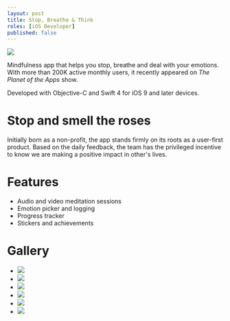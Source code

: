 ```yaml
---
layout: post
title: Stop, Breathe & Think
roles: [iOS Developer]
published: false
---
```


<p>
	<img src="/static/media/posts/StopBreathe&Think/sbt-banner.jpg" class="portrait">
</p>

Mindfulness app that helps you stop, breathe and deal with your emotions. With more than 200K active monthly users, it recently appeared on *The Planet of the Apps* show.

Developed with Objective-C and Swift 4 for iOS 9 and later devices.

# Stop and smell the roses

Initially born as a non-profit, the app stands firmly on its roots as a user-first product. Based on the daily feedback, the team has the privileged incentive to know we are making a positive impact in other's lives.

# Features

- Audio and video meditation sessions
- Emotion picker and logging
- Progress tracker
- Stickers and achievements

# Gallery

<div id="postContentGallery">
	<ul>
		<li class="portrait">
			<img src="/static/media/posts/StopBreathe&Think/gallery/sbt-1.jpg">
		</li>
		<li class="portrait">
			<img src="/static/media/posts/StopBreathe&Think/gallery/sbt-2.jpg">
		</li>
		<li class="portrait">
			<img src="/static/media/posts/StopBreathe&Think/gallery/sbt-3.jpg">
		</li>
		<li class="portrait">
			<img src="/static/media/posts/StopBreathe&Think/gallery/sbt-4.jpg">
		</li>
		<li class="portrait">
			<img src="/static/media/posts/StopBreathe&Think/gallery/sbt-5.jpg">
		</li>
		<li class="portrait">
			<img src="/static/media/posts/StopBreathe&Think/gallery/sbt-6.jpg">
		</li>
	</ul>
</div>

